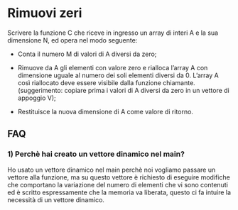 # Rimuovi zeri

Scrivere la funzione C che riceve in ingresso un array 
di interi A e la sua dimensione N, ed opera nel modo 
seguente: 
-  Conta il numero M di valori di A diversi da zero;

- Rimuove da A gli elementi con valore zero e rialloca
  l’array A con dimensione uguale al numero dei soli 
  elementi diversi da 0. L’array A così riallocato 
  deve essere visibile dalla funzione chiamante.
    (suggerimento: copiare prima i valori di A diversi 
    da zero in un vettore di appoggio V);

- Restituisce la nuova dimensione di A come valore di ritorno.



## FAQ

### 1) Perchè hai creato un vettore dinamico nel main?

Ho usato un vettore dinamico nel main perchè noi vogliamo
passare un vettore alla funzione, ma su questo vettore
è richiesto di eseguire modifiche che comportano
la variazione del numero di elementi che vi
sono contenuti ed è scritto espressamente che la memoria 
va liberata, questo ci fa intuire la necessità di un vettore 
dinamico.